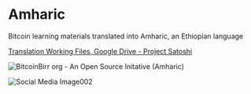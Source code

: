 # Amharic
Bitcoin learning materials translated into Amharic, an Ethiopian language

[Translation Working Files, Google Drive - Project Satoshi](https://drive.google.com/drive/folders/1-tyotY4HHOBYW8VedJqy701pU__fvZLS?usp=sharing)

![BitcoinBirr org - An Open Source Initative (Amharic)](https://user-images.githubusercontent.com/87287532/142050320-248165b5-b089-4905-955c-8348832195bf.jpg)

![Social Media Image002](https://user-images.githubusercontent.com/87287532/142050754-b2284a57-ed93-4c14-a80e-3181b3939b08.jpg)

